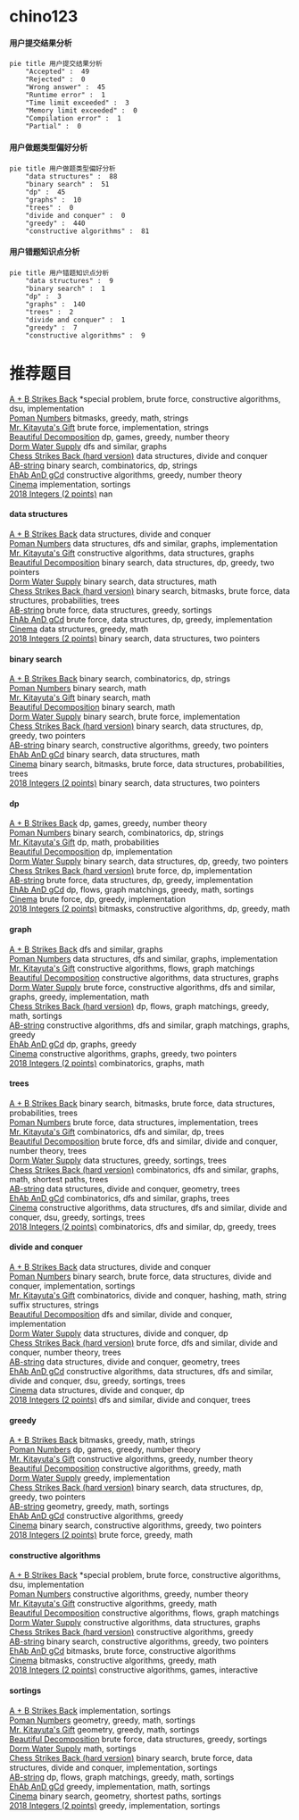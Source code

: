 # chino123
<!-- tabs:start -->
#### **用户提交结果分析**

```mermaid
pie title 用户提交结果分析
    "Accepted" :  49
    "Rejected" :  0
    "Wrong answer" :  45
    "Runtime error" :  1
    "Time limit exceeded" :  3
    "Memory limit exceeded" :  0
    "Compilation error" :  1
    "Partial" :  0
```
#### **用户做题类型偏好分析**

```mermaid
pie title 用户做题类型偏好分析
    "data structures" :  88
    "binary search" :  51
    "dp" :  45
    "graphs" :  10
    "trees" :  0
    "divide and conquer" :  0
    "greedy" :  440
    "constructive algorithms" :  81
```
#### **用户错题知识点分析**

```mermaid
pie title 用户错题知识点分析
    "data structures" :  9
    "binary search" :  1
    "dp" :  3
    "graphs" :  140
    "trees" :  2
    "divide and conquer" :  1
    "greedy" :  7
    "constructive algorithms" :  9
```
<!-- tabs:end -->
# 推荐题目
[A + B Strikes Back](http://codeforces.com/problemset/problem/409/H)		*special problem,
                        brute force,
                        constructive algorithms,
                        dsu,
                        implementation		  
[Poman Numbers](https://codeforces.com/contest/1464/problem/C)		bitmasks,
                        greedy,
                        math,
                        strings		  
[Mr. Kitayuta's Gift](http://codeforces.com/problemset/problem/505/A)		brute force,
                        implementation,
                        strings		  
[Beautiful Decomposition](http://codeforces.com/problemset/problem/279/E)		dp,
                        games,
                        greedy,
                        number theory		  
[Dorm Water Supply](https://codeforces.com/contest/108/problem/C)		dfs and similar,
                        graphs		  
[Chess Strikes Back (hard version)](http://codeforces.com/problemset/problem/1379/F2)		data structures,
                        divide and conquer		  
[AB-string](http://codeforces.com/problemset/problem/1238/D)		binary search,
                        combinatorics,
                        dp,
                        strings		  
[EhAb AnD gCd](http://codeforces.com/problemset/problem/1325/A)		constructive algorithms,
                        greedy,
                        number theory		  
[Cinema](http://codeforces.com/problemset/problem/670/C)		implementation,
                        sortings		  
[2018 Integers (2 points)](https://codeforces.com/contest/1164/problem/K)		nan		  
<!-- tabs:start -->
#### **data structures**
[A + B Strikes Back](http://codeforces.com/problemset/problem/1379/F2)		data structures,
                        divide and conquer		  
[Poman Numbers](http://codeforces.com/problemset/problem/29/C)		data structures,
                        dfs and similar,
                        graphs,
                        implementation		  
[Mr. Kitayuta's Gift](http://codeforces.com/problemset/problem/1439/B)		constructive algorithms,
                        data structures,
                        graphs		  
[Beautiful Decomposition](http://codeforces.com/problemset/problem/1492/C)		binary search,
                        data structures,
                        dp,
                        greedy,
                        two pointers		  
[Dorm Water Supply](http://codeforces.com/problemset/problem/1490/G)		binary search,
                        data structures,
                        math		  
[Chess Strikes Back (hard version)](http://codeforces.com/problemset/problem/1479/D)		binary search,
                        bitmasks,
                        brute force,
                        data structures,
                        probabilities,
                        trees		  
[AB-string](http://codeforces.com/problemset/problem/1497/A)		brute force,
                        data structures,
                        greedy,
                        sortings		  
[EhAb AnD gCd](http://codeforces.com/problemset/problem/1491/C)		brute force,
                        data structures,
                        dp,
                        greedy,
                        implementation		  
[Cinema](http://codeforces.com/problemset/problem/1492/B)		data structures,
                        greedy,
                        math		  
[2018 Integers (2 points)](http://codeforces.com/problemset/problem/1436/E)		binary search,
                        data structures,
                        two pointers		  
#### **binary search**
[A + B Strikes Back](http://codeforces.com/problemset/problem/1238/D)		binary search,
                        combinatorics,
                        dp,
                        strings		  
[Poman Numbers](http://codeforces.com/problemset/problem/772/A)		binary search,
                        math		  
[Mr. Kitayuta's Gift](http://codeforces.com/problemset/problem/785/C)		binary search,
                        math		  
[Beautiful Decomposition](http://codeforces.com/problemset/problem/685/C)		binary search,
                        math		  
[Dorm Water Supply](http://codeforces.com/problemset/problem/1279/B)		binary search,
                        brute force,
                        implementation		  
[Chess Strikes Back (hard version)](http://codeforces.com/problemset/problem/1492/C)		binary search,
                        data structures,
                        dp,
                        greedy,
                        two pointers		  
[AB-string](http://codeforces.com/problemset/problem/1463/D)		binary search,
                        constructive algorithms,
                        greedy,
                        two pointers		  
[EhAb AnD gCd](http://codeforces.com/problemset/problem/1490/G)		binary search,
                        data structures,
                        math		  
[Cinema](http://codeforces.com/problemset/problem/1479/D)		binary search,
                        bitmasks,
                        brute force,
                        data structures,
                        probabilities,
                        trees		  
[2018 Integers (2 points)](http://codeforces.com/problemset/problem/1436/E)		binary search,
                        data structures,
                        two pointers		  
#### **dp**
[A + B Strikes Back](http://codeforces.com/problemset/problem/279/E)		dp,
                        games,
                        greedy,
                        number theory		  
[Poman Numbers](http://codeforces.com/problemset/problem/1238/D)		binary search,
                        combinatorics,
                        dp,
                        strings		  
[Mr. Kitayuta's Gift](http://codeforces.com/problemset/problem/303/E)		dp,
                        math,
                        probabilities		  
[Beautiful Decomposition](http://codeforces.com/problemset/problem/1109/A)		dp,
                        implementation		  
[Dorm Water Supply](http://codeforces.com/problemset/problem/1492/C)		binary search,
                        data structures,
                        dp,
                        greedy,
                        two pointers		  
[Chess Strikes Back (hard version)](https://codeforces.com/contest/1457/problem/C)		brute force,
                        dp,
                        implementation		  
[AB-string](http://codeforces.com/problemset/problem/1491/C)		brute force,
                        data structures,
                        dp,
                        greedy,
                        implementation		  
[EhAb AnD gCd](http://codeforces.com/problemset/problem/1437/C)		dp,
                        flows,
                        graph matchings,
                        greedy,
                        math,
                        sortings		  
[Cinema](http://codeforces.com/problemset/problem/1499/B)		brute force,
                        dp,
                        greedy,
                        implementation		  
[2018 Integers (2 points)](http://codeforces.com/problemset/problem/1491/D)		bitmasks,
                        constructive algorithms,
                        dp,
                        greedy,
                        math		  
#### **graph**
[A + B Strikes Back](https://codeforces.com/contest/108/problem/C)		dfs and similar,
                        graphs		  
[Poman Numbers](http://codeforces.com/problemset/problem/29/C)		data structures,
                        dfs and similar,
                        graphs,
                        implementation		  
[Mr. Kitayuta's Gift](http://codeforces.com/problemset/problem/1264/E)		constructive algorithms,
                        flows,
                        graph matchings		  
[Beautiful Decomposition](http://codeforces.com/problemset/problem/1439/B)		constructive algorithms,
                        data structures,
                        graphs		  
[Dorm Water Supply](http://codeforces.com/problemset/problem/1487/C)		brute force,
                        constructive algorithms,
                        dfs and similar,
                        graphs,
                        greedy,
                        implementation,
                        math		  
[Chess Strikes Back (hard version)](http://codeforces.com/problemset/problem/1437/C)		dp,
                        flows,
                        graph matchings,
                        greedy,
                        math,
                        sortings		  
[AB-string](http://codeforces.com/problemset/problem/1470/D)		constructive algorithms,
                        dfs and similar,
                        graph matchings,
                        graphs,
                        greedy		  
[EhAb AnD gCd](http://codeforces.com/problemset/problem/1476/C)		dp,
                        graphs,
                        greedy		  
[Cinema](http://codeforces.com/problemset/problem/1304/D)		constructive algorithms,
                        graphs,
                        greedy,
                        two pointers		  
[2018 Integers (2 points)](http://codeforces.com/problemset/problem/1475/C)		combinatorics,
                        graphs,
                        math		  
#### **trees**
[A + B Strikes Back](http://codeforces.com/problemset/problem/1479/D)		binary search,
                        bitmasks,
                        brute force,
                        data structures,
                        probabilities,
                        trees		  
[Poman Numbers](http://codeforces.com/problemset/problem/1511/C)		brute force,
                        data structures,
                        implementation,
                        trees		  
[Mr. Kitayuta's Gift](http://codeforces.com/problemset/problem/1499/F)		combinatorics,
                        dfs and similar,
                        dp,
                        trees		  
[Beautiful Decomposition](http://codeforces.com/problemset/problem/1491/E)		brute force,
                        dfs and similar,
                        divide and conquer,
                        number theory,
                        trees		  
[Dorm Water Supply](http://codeforces.com/problemset/problem/1466/D)		data structures,
                        greedy,
                        sortings,
                        trees		  
[Chess Strikes Back (hard version)](http://codeforces.com/problemset/problem/1495/D)		combinatorics,
                        dfs and similar,
                        graphs,
                        math,
                        shortest paths,
                        trees		  
[AB-string](http://codeforces.com/problemset/problem/1303/G)		data structures,
                        divide and conquer,
                        geometry,
                        trees		  
[EhAb AnD gCd](http://codeforces.com/problemset/problem/1454/E)		combinatorics,
                        dfs and similar,
                        graphs,
                        trees		  
[Cinema](http://codeforces.com/problemset/problem/1494/D)		constructive algorithms,
                        data structures,
                        dfs and similar,
                        divide and conquer,
                        dsu,
                        greedy,
                        sortings,
                        trees		  
[2018 Integers (2 points)](http://codeforces.com/problemset/problem/1292/C)		combinatorics,
                        dfs and similar,
                        dp,
                        greedy,
                        trees		  
#### **divide and conquer**
[A + B Strikes Back](http://codeforces.com/problemset/problem/1379/F2)		data structures,
                        divide and conquer		  
[Poman Numbers](http://codeforces.com/problemset/problem/1461/D)		binary search,
                        brute force,
                        data structures,
                        divide and conquer,
                        implementation,
                        sortings		  
[Mr. Kitayuta's Gift](http://codeforces.com/problemset/problem/1466/G)		combinatorics,
                        divide and conquer,
                        hashing,
                        math,
                        string suffix structures,
                        strings		  
[Beautiful Decomposition](http://codeforces.com/problemset/problem/1490/D)		dfs and similar,
                        divide and conquer,
                        implementation		  
[Dorm Water Supply](https://codeforces.com/contest/1483/problem/C)		data structures,
                        divide and conquer,
                        dp		  
[Chess Strikes Back (hard version)](http://codeforces.com/problemset/problem/1491/E)		brute force,
                        dfs and similar,
                        divide and conquer,
                        number theory,
                        trees		  
[AB-string](http://codeforces.com/problemset/problem/1303/G)		data structures,
                        divide and conquer,
                        geometry,
                        trees		  
[EhAb AnD gCd](http://codeforces.com/problemset/problem/1494/D)		constructive algorithms,
                        data structures,
                        dfs and similar,
                        divide and conquer,
                        dsu,
                        greedy,
                        sortings,
                        trees		  
[Cinema](http://codeforces.com/problemset/problem/1482/E)		data structures,
                        divide and conquer,
                        dp		  
[2018 Integers (2 points)](http://codeforces.com/problemset/problem/566/C)		dfs and similar,
                        divide and conquer,
                        trees		  
#### **greedy**
[A + B Strikes Back](https://codeforces.com/contest/1464/problem/C)		bitmasks,
                        greedy,
                        math,
                        strings		  
[Poman Numbers](http://codeforces.com/problemset/problem/279/E)		dp,
                        games,
                        greedy,
                        number theory		  
[Mr. Kitayuta's Gift](http://codeforces.com/problemset/problem/1325/A)		constructive algorithms,
                        greedy,
                        number theory		  
[Beautiful Decomposition](http://codeforces.com/problemset/problem/1468/H)		constructive algorithms,
                        greedy,
                        math		  
[Dorm Water Supply](http://codeforces.com/problemset/problem/1252/H)		greedy,
                        implementation		  
[Chess Strikes Back (hard version)](http://codeforces.com/problemset/problem/1492/C)		binary search,
                        data structures,
                        dp,
                        greedy,
                        two pointers		  
[AB-string](https://codeforces.com/contest/1496/problem/C)		geometry,
                        greedy,
                        math,
                        sortings		  
[EhAb AnD gCd](http://codeforces.com/problemset/problem/1493/A)		constructive algorithms,
                        greedy		  
[Cinema](http://codeforces.com/problemset/problem/1463/D)		binary search,
                        constructive algorithms,
                        greedy,
                        two pointers		  
[2018 Integers (2 points)](http://codeforces.com/problemset/problem/1462/C)		brute force,
                        greedy,
                        math		  
#### **constructive algorithms**
[A + B Strikes Back](http://codeforces.com/problemset/problem/409/H)		*special problem,
                        brute force,
                        constructive algorithms,
                        dsu,
                        implementation		  
[Poman Numbers](http://codeforces.com/problemset/problem/1325/A)		constructive algorithms,
                        greedy,
                        number theory		  
[Mr. Kitayuta's Gift](http://codeforces.com/problemset/problem/1468/H)		constructive algorithms,
                        greedy,
                        math		  
[Beautiful Decomposition](http://codeforces.com/problemset/problem/1264/E)		constructive algorithms,
                        flows,
                        graph matchings		  
[Dorm Water Supply](http://codeforces.com/problemset/problem/1439/B)		constructive algorithms,
                        data structures,
                        graphs		  
[Chess Strikes Back (hard version)](http://codeforces.com/problemset/problem/1493/A)		constructive algorithms,
                        greedy		  
[AB-string](http://codeforces.com/problemset/problem/1463/D)		binary search,
                        constructive algorithms,
                        greedy,
                        two pointers		  
[EhAb AnD gCd](https://codeforces.com/contest/1456/problem/B)		bitmasks,
                        brute force,
                        constructive algorithms		  
[Cinema](http://codeforces.com/problemset/problem/1492/D)		bitmasks,
                        constructive algorithms,
                        greedy,
                        math		  
[2018 Integers (2 points)](https://codeforces.com/contest/1504/problem/D)		constructive algorithms,
                        games,
                        interactive		  
#### **sortings**
[A + B Strikes Back](http://codeforces.com/problemset/problem/670/C)		implementation,
                        sortings		  
[Poman Numbers](https://codeforces.com/contest/1496/problem/C)		geometry,
                        greedy,
                        math,
                        sortings		  
[Mr. Kitayuta's Gift](http://codeforces.com/problemset/problem/1495/A)		geometry,
                        greedy,
                        math,
                        sortings		  
[Beautiful Decomposition](http://codeforces.com/problemset/problem/1497/A)		brute force,
                        data structures,
                        greedy,
                        sortings		  
[Dorm Water Supply](http://codeforces.com/problemset/problem/1427/A)		math,
                        sortings		  
[Chess Strikes Back (hard version)](http://codeforces.com/problemset/problem/1461/D)		binary search,
                        brute force,
                        data structures,
                        divide and conquer,
                        implementation,
                        sortings		  
[AB-string](http://codeforces.com/problemset/problem/1437/C)		dp,
                        flows,
                        graph matchings,
                        greedy,
                        math,
                        sortings		  
[EhAb AnD gCd](http://codeforces.com/problemset/problem/1473/A)		greedy,
                        implementation,
                        math,
                        sortings		  
[Cinema](http://codeforces.com/problemset/problem/1486/B)		binary search,
                        geometry,
                        shortest paths,
                        sortings		  
[2018 Integers (2 points)](http://codeforces.com/problemset/problem/1480/B)		greedy,
                        implementation,
                        sortings		  
<!-- tabs:end -->
